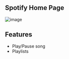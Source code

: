 ## Spotify Home Page 

![image](https://github.com/dhruv8433/spotify-home-page/assets/114583978/8058d82f-b43d-495f-825e-806226ec0dad)

## Features
- Play/Pause song
- Playlists
